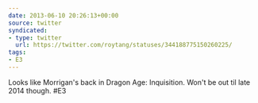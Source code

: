 ```yaml
---
date: 2013-06-10 20:26:13+00:00
source: twitter
syndicated:
- type: twitter
  url: https://twitter.com/roytang/statuses/344188775150260225/
tags:
- E3
---
```


Looks like Morrigan's back in Dragon Age: Inquisition. Won't be out til late 2014 though. #E3